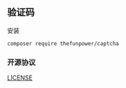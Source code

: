 ## 验证码
 

安装  

~~~
composer require thefunpower/captcha
~~~

 
 

### 开源协议 

[LICENSE](LICENSE)
 
  
 